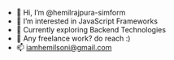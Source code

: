 - 👋 Hi, I’m @hemilrajpura-simform
- 👀 I’m interested in JavaScript Frameworks
- 🌱 Currently exploring Backend Technologies
- 💞️ Any freelance work? do reach :)
- 📫 iamhemilsoni@gmail.com

<!---
hemilrajpura-simform/hemilrajpura-simform is a ✨ special ✨ repository because its `README.md` (this file) appears on your GitHub profile.
You can click the Preview link to take a look at your changes.
--->

